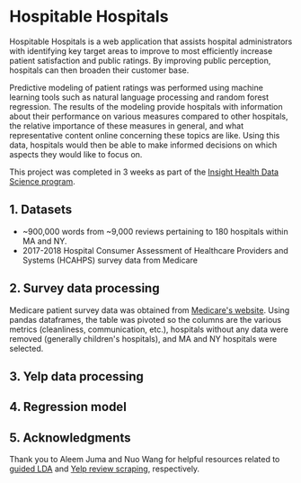 # Hospitable Hospitals
Hospitable Hospitals is a web application that assists hospital administrators with identifying key target areas to improve to most efficiently increase patient satisfaction and public ratings. By improving public perception, hospitals can then broaden their customer base.

Predictive modeling of patient ratings was performed using machine learning tools such as natural language processing and random forest regression. The results of the modeling provide hospitals with information about their performance on various measures compared to other hospitals, the relative importance of these measures in general, and what representative content online concerning these topics are like. Using this data, hospitals would then be able to make informed decisions on which aspects they would like to focus on.

This project was completed in 3 weeks as part of the [Insight Health Data Science program](https://www.insighthealthdata.com).

## 1. Datasets
- ~900,000 words from ~9,000 reviews pertaining to 180 hospitals within MA and NY.
- 2017-2018 Hospital Consumer Assessment of Healthcare Providers and Systems (HCAHPS) survey data from Medicare 

## 2. Survey data processing
Medicare patient survey data was obtained from [Medicare's website](https://data.medicare.gov/data/archives/hospital-compare). Using pandas dataframes, the table was pivoted so the columns are the various metrics (cleanliness, communication, etc.), hospitals without any data were removed (generally children's hospitals), and MA and NY hospitals were selected.

## 3. Yelp data processing


## 4. Regression model


## 5. Acknowledgments
Thank you to Aleem Juma and Nuo Wang for helpful resources related to [guided LDA](http://scignconsulting.com/2019/03/09/guided-lda/) and [Yelp review scraping](https://github.com/nuwapi/DoctorSnapshot), respectively.
